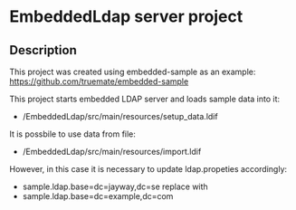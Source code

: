 EmbeddedLdap server project
===========================

Description
-----------

This project was created using embedded-sample as an example:
https://github.com/truemate/embedded-sample

This project starts embedded LDAP server and loads sample data into it:
- /EmbeddedLdap/src/main/resources/setup_data.ldif

It is possbile to use data from file:
- /EmbeddedLdap/src/main/resources/import.ldif

However, in this case it is necessary to update ldap.propeties accordingly:
- sample.ldap.base=dc=jayway,dc=se
replace with
- sample.ldap.base=dc=example,dc=com
